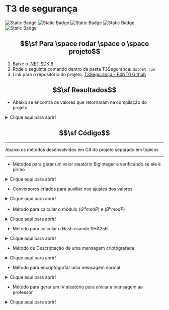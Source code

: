 # T3 de segurança

![Static Badge](https://img.shields.io/badge/Language-C%23-purple)
![Static Badge](https://img.shields.io/badge/Framework-.NET%20Core-blue)
![Static Badge](https://img.shields.io/badge/.NET%20Version-6.0-lightblue)
![Static Badge](https://img.shields.io/badge/University-PUCRS-orange)
![Static Badge](https://img.shields.io/badge/Year-2023-green)


## $$\sf Para \space rodar \space o \space projeto$$

1. Baixe o [.NET SDK 6](https://dotnet.microsoft.com/en-us/download)
2. Rode o seguinte comando dentro da pasta T3Seguranca: `dotnet run`
3. Link para o repositório do projeto: [T3Segurança - F4NT0 Github](https://github.com/F4NT0/T3Seguranca)

## $$\sf Resultados$$

- Abaixo se encontra os valores que retornaram na compilação do projeto:

<p>
<details>
<summary>Clique aqui para abrir!</summary>

* Valor primo gerado: $\color{green}302169981172443897262726089341$

* Valor de P que é o módulo: 0B10B8F96A080E01DDE92DE5EAE5D54EC52C99FBCFB06A3C69A6A9DCA52D23B616073E28675A23D189838EF1E2EE652C013ECB4AEA906112324975C3CD49B83BFACCBDD7D90C4BD7098488E9C219A73724EFFD6FAE5644738FAA31A4FF55BCCC0A151AF5F0DC8B4BD45BF37DF365C1A65E68CFDA76D4DA708DF1FB2BC2E4A4371

* Valor de G que é a base: 0A4D1CBD5C3FD34126765A442EFB99905F8104DD258AC507FD6406CFF14266D31266FEA1E5C41564B777E690F5504F213160217B4B01B886A5E91547F9E2749F4D7FBD7D3B9A92EE1909D0D2263F80A76A6A24C087A091F531DBF0A0169B6A28AD662A4D18E73AFA32D779D5918D08BC8858F4DCEF97C2A24855E6EEB22B3B2E5

* Valor de p convertido: 124325339146889384540494091085456630009856882741872806181731279018491820800119460022367403769795008250021191767583423221479185609066059226301250167164084041279837566626881119772675984258163062926954046545485368458404445166682380071370274810671501916789361956272226105723317679562001235501455748016154805420913

* Valor de g convertido: 115740200527109164239523414760926155534485715860090261532154107313946218459149402375178179458041461723723231563839316251515439564315555249353831328479173170684416728715378198172203100328308536292821245983596065287318698169565702979765910089654821728828592422299160041156491980943427556153020487552135890973413

* Valor de A gerado por (g^a mod p): 122794735847935340319503828419267772535250810811566570540229471479541454776420985117159124617939753931709810948357085194404549589901212718263296753649594183060941838183861493051116898359815473719679434164261181333183861457204832174728101685399612933108632070653600064669194275670133018913101567396984089710776

* A Em Hexadecimal para o professor: AEDD91F3789C0E0F426B44769E7FC931168B7BFC24904161DCE6CD72F603D9AC85710410EFB3E9F0818D711BC2FAC239A767B45AFD5F2E05494C0A08678A4BB049AEDA77E5626D9C832622B32439415BBF23F64AA3EB062CBF912B93E9DD0C5ED7E2C3A31149F2598359B49DD65AC0204FFB99CAEDD6D0D21663B5E8605F90B8

* Valor de B enviado pelo professor: 6C7204F6E00ACEC265BF290F04B636A042A42A4274B066EFC8D50E72A957792BF49FD43A71B426C7CF7B6F5D144ECDF28F917154DF0BABEA437011BE4BD8FB62F940AB576140CD5675F93435CA5A8BCF1B38FE7B3942E8A8D8B9B6155727C60E034F26537BD3DE31BDE997D369032C3DD115ACB03A896C945B399A44F5517D8B

* Mensagem enviada pelo professor: 508FAF6C53475545EC640D73F077839397A214E6E16754814FB6E70185A2BB01B47F893F36FA76F9343E7B005230FEB46ADC668C2719B9A0B1AB6E5BCD20F0AB23108901BD4A023DF938A5274F867538337EF9A7FB1C77087B354548088B42FE6ED770902203D0B7A4BF3F7E5F8B5793

* IV da mensagem do professor: 508FAF6C53475545EC640D73F0778393

* Mensagem após o padding: 97A214E6E16754814FB6E70185A2BB01B47F893F36FA76F9343E7B005230FEB46ADC668C2719B9A0B1AB6E5BCD20F0AB23108901BD4A023DF938A5274F867538337EF9A7FB1C77087B354548088B42FE6ED770902203D0B7A4BF3F7E5F8B5793

* Valor de p convertido: 124325339146889384540494091085456630009856882741872806181731279018491820800119460022367403769795008250021191767583423221479185609066059226301250167164084041279837566626881119772675984258163062926954046545485368458404445166682380071370274810671501916789361956272226105723317679562001235501455748016154805420913

* Valor de g convertido: 76152941392428234103027288896425699665740632931689521196718829200000442670779879954733801218848819073642494332715632301959382026932253912482309308324172622029364069077492823042510784285160610909539595239774760188212114024231236866370869643335070704745964209341533716484650105360829361260278773586418591694219

* Valor de V calculado: 118074652165732461800340787612028085649304043635779806119827894898072025174802268644456948734142984206131067731010592595660570610252589075335101680597453926215504157410226751329424556560918110800452320790971148428684425226837460214648220486087435242236689760289816127627270095724099767452783556096582704529257

* Valor de V em Hexadecimal: 0A824D5B69F6B42C2DE0901889008D4871D8E7FF5210D01AA8B72771A46B23C07D2278ED1024FA3B38945915BFDF97701679204C5956085C8E292837FC2641FE7C7FF026D6951FB12DBED2E6095B0E3E7283A2E1D28A38E536C1B523CA063748813994CD6EC82F395C19C7C39B6206517CF846527051D5072909438D56D457F69

* Valor do Hash S: 95ecf9eae4e1ce72510d28ee463f59081b51ea1489f52390a5cbe85e94d62775

* Valor da Chave em String: $\color{lightblue}95ecf9eae4e1ce72510d28ee463f5908$

* Texto descriptografado: Show Gabriel. Agora inverte esta mensagem e me envia ela de volta cifrada com a mesma senha

* Texto invertido: ahnes amsem a moc adarfic atlov ed ale aivne em e megasnem atse etrevni arogA .leirbaG wohS

* IV gerado: $\color{orange}0372FC8495E238901C4BCA931BA94CB1$

* Texto invertido criptografado: 0372fc8495e238901c4bca931ba94cb1ad8895c82c91ff83fe3609320fb749f3d1ea1756b1079be219dd8af075367b6dcc06b311769110ca85e84b0ef1272b4e14fc02455a0bf86261b769a671cd82c78f56d20b23e0e916dc4f1baf0eae4ab47318504d69a9bf1c6be9eceb8bbc01e93c0f6c0c228f38bb755e14ced5e04738

* Texto invertido criptografado sem IV: $\color{magenta}ad8895c82c91ff83fe3609320fb749f3d1ea1756b1079be219dd8af075367b6dcc06b311769110ca85e84b0ef1272b4e14fc02455a0bf86261b769a671cd82c78f56d20b23e0e916dc4f1baf0eae4ab47318504d69a9bf1c6be9eceb8bbc01e93c0f6c0c228f38bb755e14ced5e04738$

Informações entregues ao professor:

- **Mensagem invertida criptografada sem IV**: ad8895c82c91ff83fe3609320fb749f3d1ea1756b1079be219dd8af075367b6dcc06b311769110ca85e84b0ef1272b4e14fc02455a0bf86261b769a671cd82c78f56d20b23e0e916dc4f1baf0eae4ab47318504d69a9bf1c6be9eceb8bbc01e93c0f6c0c228f38bb755e14ced5e04738
- **Senha**: 95ecf9eae4e1ce72510d28ee463f5908

</details>
</p>



## $$\sf Código$$

---

Abaixo os métodos desenvolvidos em C# do projeto separado em tópicos

---


- Métodos para gerar um valor aleatório BigInteger e verificando se ele é primo

<p>
<details>
<summary>Clique aqui para abrir!</summary>

```csharp
// Método auxiliar: gerador de BigInteger em C#
private static BigInteger GenerateRandomBigInteger(BigInteger minValue, BigInteger maxValue, Random random)
        {
            int maxBytes = (int)Math.Ceiling(BigInteger.Log(maxValue, 256));
            byte[] bytes = new byte[maxBytes];
            random.NextBytes(bytes);
            bytes[bytes.Length - 1] &= (byte)0x7F; // verifica se o bit maior não foi setado
            BigInteger result = new BigInteger(bytes);

            return BigInteger.Remainder(result, maxValue - minValue + 1) + minValue;
        }

// Método auxiliar: verificar se o valor é primo (não melhorado, demora muito)
private static bool IsPrime(BigInteger number)
        {
           if(number < 2)
            {
                return false;
            }
           if(number == 2 || number == 3)
            {
                return true;
            }
           double value = Math.Sqrt((double )number);
           BigInteger valueTrans = (BigInteger)value;
           for(BigInteger i = 2; i <= valueTrans; i++)
            {
                if (number % i == 0)
                {
                    //Console.WriteLine("Valor não é primo");
                    return false;
                }
            }
            //Console.WriteLine("Valor é primo");
            return true;
        }

// Método principal: verifica o valor máximo e minimo do número de digitos (no nosso caso 30) e 
// utiliza os métodos acima para gerar
public static BigInteger GeneratePrime(int digits)
        {
            BigInteger minValue = (BigInteger)Math.Pow(10, digits - 1);
            BigInteger maxValue = (BigInteger)Math.Pow(10, digits) - 1;

            Random rand = new Random();
            BigInteger number = GenerateRandomBigInteger(minValue,maxValue,rand);
            while (!IsPrime(number))
            {
                number = GenerateRandomBigInteger(minValue, maxValue, rand);
            }
            return number;
        }
```

</details>
</p>

- Conversores criados para auxiliar nos ajustes dos valores

<p>
<details>
<summary>Clique aqui para abrir!</summary>

```csharp
// Converter de BigInteger para Hexadecimal
public static string ConvertToHex(BigInteger number)
        {
            return number.ToString("X");
        }

// Converter de Byte Array para String
public static string ConvertByteToString(byte[] value)
        {
            String exit = BitConverter.ToString(value).Replace("-","");
            return exit;
        }

// Converter de String para Byte Array na hora de descriptografar
public static byte[] ConvertStringToByteArray(String value)
        {
            if (value.Length % 2 != 0)
            {
                throw new ArgumentException("Invalid hexadecimal string: Length must be even. " + value);
            }

            string cleanedText = value;

            int length = cleanedText.Length;
            byte[] bytes = new byte[length / 2];

            for (int i = 0; i < length; i+=2)
            {
                bytes[i/2] = Convert.ToByte(cleanedText.Substring(i,2),16);
            }
            return bytes;
        }

// Converter de String para Byte Array na encriptação
public static byte[] ConvertStringToByteArrayEncrypt(String value)
        {
            if (value.Length % 2 != 0)
            {
                throw new ArgumentException("Invalid hexadecimal string: Length must be even. " + value);
            }

            char[] charArray = value.ToCharArray();

            byte[] byteArray = new byte[charArray.Length];
            for (int i = 0; i < charArray.Length; i++)
            {
                byteArray[i] = (byte)charArray[i];
            }
            return byteArray;
        }

// Converter de Hexadecimal para BigInteger
public static BigInteger ConvertHexToBigInteger(string hexString)
        {
            BigInteger value = BigInteger.Parse(hexString, NumberStyles.HexNumber);
            return value;
        }

// Converter de String para BigInteger
public static BigInteger ConvertStringToBigInteger(string numberString)
        {
            BigInteger result;
            if (BigInteger.TryParse(numberString, out result))
            {
                return result;
            }
            else
            {
                // Handle parsing failure
                throw new ArgumentException("Invalid BigInteger string.");
            }
        }

// Conversor de String para Hexadecimal
public static string ConvertStringToHex(string text)
        {
            StringBuilder sb = new StringBuilder();
            foreach (char c in text)
            {
                sb.Append(((int)c).ToString("X2"));
            }

            return sb.ToString();
        }

// Converter Byte Array para String
static string ByteArrayToString(byte[] bytes)
        {
            StringBuilder sb = new StringBuilder(bytes.Length * 2);
            foreach (byte b in bytes)
            {
                sb.AppendFormat("{0:x2}", b);
            }
            return sb.ToString();
        }

```

</details>
</p>

- Método para calcular o módulo ($G^a mod P$) e ($B^a mod P$)

<p>
<details>
<summary>Clique aqui para abrir!</summary>

```csharp
public static BigInteger CalculateModulus(String g, BigInteger a, String p)
        {
            BigInteger modulus = ConvertHexToBigInteger(p);
            Console.WriteLine("\nValor de p convertido: " + modulus.ToString());
            BigInteger baseMod = ConvertHexToBigInteger(g);
            Console.WriteLine("\nValor de g convertido: " + baseMod.ToString());
            BigInteger calc = BigInteger.ModPow(baseMod, a, modulus); // base^exponent mod modulus
            return calc;
        }
```

</details>
</p>

- Método para calcular o Hash usando SHA256

<p>
<details>
<summary>Clique aqui para abrir!</summary>

```csharp
public static byte[] CalculateSHA256(BigInteger value)
        {
            using (SHA256 sha256 = SHA256.Create())
            {
                byte[] valueBytes = value.ToByteArray();

                // Remove leading zero byte if present
                if (valueBytes.Length > 1 && valueBytes[0] == 0)
                    valueBytes = valueBytes.Skip(1).ToArray();

                // Reverse the byte order to little-endian
                Array.Reverse(valueBytes);

                byte[] hashBytes = sha256.ComputeHash(valueBytes);

                return hashBytes;
            }
        }
```

</details>
</p>

- Método de Descriptação de uma mensagem criptografada

<p>
<details>
<summary>Clique aqui para abrir!</summary>

```csharp
public static string DecryptText(string msg_padded, string key, string iv)
        {
            byte[] ciphertext = ConvertStringToByteArray(msg_padded);
            string plaintext = "";
            byte[] ivBytes = ConvertStringToByteArray(iv);
            byte[] keyBytes = ConvertStringToByteArray(key);
            using (Aes aes = Aes.Create())
            {
                aes.Key = keyBytes;
                aes.IV = ivBytes;
                aes.Mode = CipherMode.CBC;
                aes.Padding = PaddingMode.PKCS7;

                ICryptoTransform decryptor = aes.CreateDecryptor();

                using (MemoryStream msDecrypt = new MemoryStream(ciphertext))
                {
                    using (CryptoStream csDecrypt = new CryptoStream(msDecrypt, decryptor, CryptoStreamMode.Read))
                    {
                        using (StreamReader srDecrypt = new StreamReader(csDecrypt))
                        {
                            plaintext = srDecrypt.ReadToEnd();
                            return plaintext;
                        }
                    }
                }

                return plaintext;
            }
        }
```

</details>
</p>

- Método para encriptografar uma mensagem normal

<p>
<details>
<summary>Clique aqui para abrir!</summary>

```csharp
public static string EncryptText(string msg, string key)
        {
            for (;msg.Length < 108;)
            {
                msg = "00" + msg;
            }
            if (msg.Length % 2 != 0) msg = "0" + msg;
            byte[] plaintext = ConvertStringToByteArrayEncrypt(msg);
            byte[] keyBytes = ConvertStringToByteArray(key);
            using (Aes aes = Aes.Create())
            {
                aes.Key = keyBytes;
                byte[] iv = GenerateIV();
                Console.WriteLine("\nIV gerado: " + ConvertByteToString(iv));
                aes.Mode = CipherMode.CBC;
                aes.Padding = PaddingMode.PKCS7;

                ICryptoTransform encryptor = aes.CreateEncryptor();

                using (MemoryStream memoryStream = new MemoryStream())
                {
                    using (CryptoStream cryptoStream = new CryptoStream(memoryStream, encryptor, CryptoStreamMode.Write))
                    {
                        cryptoStream.Write(plaintext, 0, plaintext.Length);
                        cryptoStream.FlushFinalBlock();
                    }

                    byte[] encryptedBytes = memoryStream.ToArray();
                    return ByteArrayToString(iv) + ByteArrayToString(encryptedBytes);
                }
            }
        }
```

</details>
</p>

- Método para gerar um IV aleatório para enviar a mensagem ao professor

<p>
<details>
<summary>Clique aqui para abrir!</summary>

```csharp
static byte[] GenerateIV()
        {
            using (Aes aes = Aes.Create())
            {
                aes.GenerateIV();
                return aes.IV;
            }
        }
```

</details>
</p>
